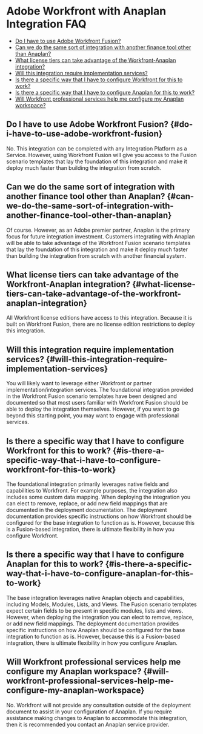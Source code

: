 

# Adobe Workfront with Anaplan Integration FAQ

* [Do I have to use Adobe Workfront Fusion?](#do-i-have-to-use-adobe-workfront-fusion) 
* [Can we do the same sort of integration with another finance tool other than Anaplan?](#can-we-do-the-same-sort-of-integration-with-another-finance-tool-other-than-anaplan) 
* [What license tiers can take advantage of the Workfront-Anaplan integration?](#what-license-tiers-can-take-advantage-of-the-workfront-anaplan-integration) 
* [Will this integration require implementation services?](#will-this-integration-require-implementation-services) 
* [Is there a specific way that I have to configure Workfront for this to work?](#is-there-a-specific-way-that-i-have-to-configure-workfront-for-this-to-work) 
* [Is there a specific way that I have to configure Anaplan for this to work?](#is-there-a-specific-way-that-i-have-to-configure-anaplan-for-this-to-work) 
* [Will Workfront professional services help me configure my Anaplan workspace?](#will-workfront-professional-services-help-me-configure-my-anaplan-workspace)

## Do I have to use Adobe Workfront Fusion? {#do-i-have-to-use-adobe-workfront-fusion}

No. This integration can be completed with any Integration Platform as a Service. However, using Workfront Fusion will give you access to the Fusion scenario templates that lay the foundation of this integration and make it deploy much faster than building the integration from scratch.

## Can we do the same sort of integration with another finance tool other than Anaplan? {#can-we-do-the-same-sort-of-integration-with-another-finance-tool-other-than-anaplan}

Of course. However, as an Adobe premier partner, Anaplan is the primary focus for future integration investment. Customers integrating with Anaplan will be able to take advantage of the Workfront Fusion scenario templates that lay the foundation of this integration and make it deploy much faster than building the integration from scratch with another financial system.

## What license tiers can take advantage of the Workfront-Anaplan integration? {#what-license-tiers-can-take-advantage-of-the-workfront-anaplan-integration}

All Workfront license editions have access to this integration. Because it is built on Workfront Fusion, there are no license edition restrictions to deploy this integration.

## Will this integration require implementation services? {#will-this-integration-require-implementation-services}

You will likely want to leverage either Workfront or partner implementation/integration services. The foundational integration provided in the Workfront Fusion scenario templates have been designed and documented so that most users familiar with Workfront Fusion should be able to deploy the integration themselves. However, if you want to go beyond this starting point, you may want to engage with professional services.

## Is there a specific way that I have to configure Workfront for this to work? {#is-there-a-specific-way-that-i-have-to-configure-workfront-for-this-to-work}

The foundational integration primarily leverages native fields and capabilities to Workfront. For example purposes, the integration also includes some custom data mapping. When deploying the integration you can elect to remove, replace, or add new field mappings that are documented in the deployment documentation. The deployment documentation provides specific instructions on how Workfront should be configured for the base integration to function as is. However, because this is a Fusion-based integration, there is ultimate flexibility in how you configure Workfront.

## Is there a specific way that I have to configure Anaplan for this to work? {#is-there-a-specific-way-that-i-have-to-configure-anaplan-for-this-to-work}

The base integration leverages native Anaplan objects and capabilities, including Models, Modules, Lists, and Views. The Fusion scenario templates expect certain fields to be present in specific modules, lists and views. However, when deploying the integration you can elect to remove, replace, or add new field mappings. The deployment documentation provides specific instructions on how Anaplan should be configured for the base integration to function as is. However, because this is a Fusion-based integration, there is ultimate flexibility in how you configure Anaplan.

## Will Workfront professional services help me configure my Anaplan workspace? {#will-workfront-professional-services-help-me-configure-my-anaplan-workspace}

No. Workfront will not provide any consultation outside of the deployment document to assist in your configuration of Anaplan. If you require assistance making changes to Anaplan to accommodate this integration, then it is recommended you contact an Anaplan service provider.
